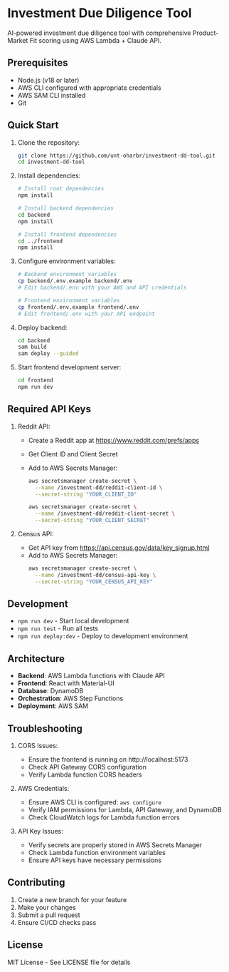# Investment Due Diligence Tool

AI-powered investment due diligence tool with comprehensive Product-Market Fit scoring using AWS Lambda + Claude API.

## Prerequisites

- Node.js (v18 or later)
- AWS CLI configured with appropriate credentials
- AWS SAM CLI installed
- Git

## Quick Start

1. Clone the repository:

   ```bash
   git clone https://github.com/unt-oharbr/investment-dd-tool.git
   cd investment-dd-tool
   ```

2. Install dependencies:

   ```bash
   # Install root dependencies
   npm install

   # Install backend dependencies
   cd backend
   npm install

   # Install frontend dependencies
   cd ../frontend
   npm install
   ```

3. Configure environment variables:

   ```bash
   # Backend environment variables
   cp backend/.env.example backend/.env
   # Edit backend/.env with your AWS and API credentials

   # Frontend environment variables
   cp frontend/.env.example frontend/.env
   # Edit frontend/.env with your API endpoint
   ```

4. Deploy backend:

   ```bash
   cd backend
   sam build
   sam deploy --guided
   ```

5. Start frontend development server:
   ```bash
   cd frontend
   npm run dev
   ```

## Required API Keys

1. Reddit API:

   - Create a Reddit app at https://www.reddit.com/prefs/apps
   - Get Client ID and Client Secret
   - Add to AWS Secrets Manager:

     ```bash
     aws secretsmanager create-secret \
       --name /investment-dd/reddit-client-id \
       --secret-string "YOUR_CLIENT_ID"

     aws secretsmanager create-secret \
       --name /investment-dd/reddit-client-secret \
       --secret-string "YOUR_CLIENT_SECRET"
     ```

2. Census API:
   - Get API key from https://api.census.gov/data/key_signup.html
   - Add to AWS Secrets Manager:
     ```bash
     aws secretsmanager create-secret \
       --name /investment-dd/census-api-key \
       --secret-string "YOUR_CENSUS_API_KEY"
     ```

## Development

- `npm run dev` - Start local development
- `npm run test` - Run all tests
- `npm run deploy:dev` - Deploy to development environment

## Architecture

- **Backend**: AWS Lambda functions with Claude API
- **Frontend**: React with Material-UI
- **Database**: DynamoDB
- **Orchestration**: AWS Step Functions
- **Deployment**: AWS SAM

## Troubleshooting

1. CORS Issues:

   - Ensure the frontend is running on http://localhost:5173
   - Check API Gateway CORS configuration
   - Verify Lambda function CORS headers

2. AWS Credentials:

   - Ensure AWS CLI is configured: `aws configure`
   - Verify IAM permissions for Lambda, API Gateway, and DynamoDB
   - Check CloudWatch logs for Lambda function errors

3. API Key Issues:
   - Verify secrets are properly stored in AWS Secrets Manager
   - Check Lambda function environment variables
   - Ensure API keys have necessary permissions

## Contributing

1. Create a new branch for your feature
2. Make your changes
3. Submit a pull request
4. Ensure CI/CD checks pass

## License

MIT License - See LICENSE file for details
